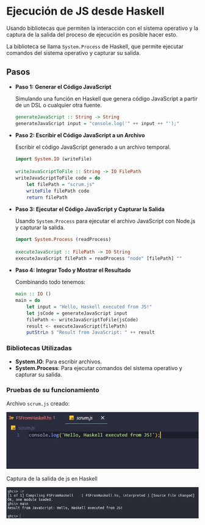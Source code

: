 # Ejecución de JS desde Haskell

Usando bibliotecas que permiten la interacción con el sistema operativo y la captura de la salida del proceso de ejecución es posible hacer esto. 

 La biblioteca se llama `System.Process` de Haskell, que permite ejecutar comandos del sistema operativo y capturar su salida.

## Pasos

- **Paso 1:** **Generar el Código JavaScript**
    
    Simulando una función en Haskell que genera código JavaScript a partir de un DSL o cualquier otra fuente.
    
    ```haskell
    generateJavaScript :: String -> String
    generateJavaScript input = "console.log('" ++ input ++ "');"
    ```
    
- **Paso 2: Escribir el Código JavaScript a un Archivo**
    
    Escribir el código JavaScript generado a un archivo temporal.
    
    ```haskell
    import System.IO (writeFile)
    
    writeJavaScriptToFile :: String -> IO FilePath
    writeJavaScriptToFile code = do
        let filePath = "scrum.js"
        writeFile filePath code
        return filePath
    ```
    
- **Paso 3: Ejecutar el Código JavaScript y Capturar la Salida**
    
    Usando `System.Process` para ejecutar el archivo JavaScript con Node.js y capturar la salida.
    
    ```haskell
    import System.Process (readProcess)
    
    executeJavaScript :: FilePath -> IO String
    executeJavaScript filePath = readProcess "node" [filePath] ""
    ```
    
- **Paso 4: Integrar Todo y Mostrar el Resultado**
    
    Combinando todo tenemos: 
    
    ```haskell
    main :: IO ()
    main = do
        let input = "Hello, Haskell executed from JS!"
        let jsCode = generateJavaScript input
        filePath <- writeJavaScriptToFile(jsCode)
        result <- executeJavaScript(filePath)
        putStrLn $ "Result from JavaScript: " ++ result
    ```
    

### Bibliotecas Utilizadas

- **System.IO**: Para escribir archivos.
- **System.Process**: Para ejecutar comandos del sistema operativo y capturar su salida.

### Pruebas de su funcionamiento

Archivo `scrum.js` creado:

![alt text](image-3.png)

Captura de la salida de js en Haskell

![alt text](image-4.png)